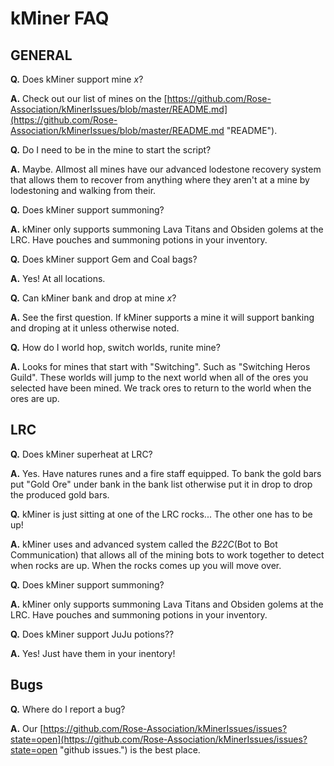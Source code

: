 # kMiner FAQ #

## GENERAL ##

**Q.** Does kMiner support mine *x*?

**A.** Check out our list of mines on the [https://github.com/Rose-Association/kMinerIssues/blob/master/README.md](https://github.com/Rose-Association/kMinerIssues/blob/master/README.md "README").


**Q.** Do I need to be in the mine to start the script?

**A.** Maybe. Allmost all mines have our advanced lodestone recovery system that allows them to recover from anything where they aren't at a mine by lodestoning and walking from their.

**Q.** Does kMiner support summoning?

**A.** kMiner only supports summoning Lava Titans and Obsiden golems at the LRC. Have pouches and summoning potions in your inventory.

**Q.** Does kMiner support Gem and Coal bags?

**A.** Yes! At all locations.

**Q.** Can kMiner bank and drop at mine *x*?

**A.** See the first question. If kMiner supports a mine it will support banking and droping at it unless otherwise noted.

**Q.** How do I world hop, switch worlds, runite mine?

**A.** Looks for mines that start with "Switching". Such as "Switching Heros Guild". These worlds will jump to the next world when all of the ores you selected have been mined. We track ores to return to the world when the ores are up.


## LRC ##


**Q.** Does kMiner superheat at LRC?

**A.** Yes. Have natures runes and a fire staff equipped. To bank the gold bars put "Gold Ore" under bank in the bank list otherwise put it in drop to drop the produced gold bars.

**Q.** kMiner is just sitting at one of the LRC rocks... The other one has to be up!

**A.** kMiner uses and advanced system called the *B22C*(Bot to Bot Communication) that allows all of the mining bots to work together to detect when rocks are up. When the rocks comes up you will move over.

**Q.** Does kMiner support summoning?

**A.** kMiner only supports summoning Lava Titans and Obsiden golems at the LRC. Have pouches and summoning potions in your inventory.

**Q.** Does kMiner support JuJu potions??

**A.** Yes! Just have them in your inentory!



## Bugs ##

**Q.** Where do I report a bug?

**A.** Our [https://github.com/Rose-Association/kMinerIssues/issues?state=open](https://github.com/Rose-Association/kMinerIssues/issues?state=open "github issues.") is the best place.